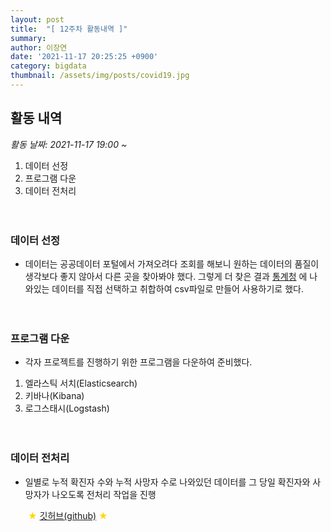```yaml
---
layout: post
title:  "[ 12주차 활동내역 ]"
summary:
author: 이장연
date: '2021-11-17 20:25:25 +0900'
category: bigdata
thumbnail: /assets/img/posts/covid19.jpg
---
```

## **활동 내역**

 _활동 날짜: 2021-11-17 19:00 ~_
 
1. 데이터 선정
2. 프로그램 다운
3. 데이터 전처리

　

### **데이터 선정**

 - 데이터는 공공데이터 포털에서 가져오려다 조회를 해보니 원하는 데이터의 품질이 생각보다 좋지 않아서 다른 곳을 찾아봐야 했다. 
 그렇게 더 찾은 결과 [통계청](https://kosis.kr/statHtml/statHtml.do?mode=noLogo&orgId=101&tblId=DT_COVID19_004) 에 나와있는
 데이터를 직접 선택하고 취합하여 csv파일로 만들어 사용하기로 했다.

　

### **프로그램 다운**

* 각자 프로젝트를 진행하기 위한 프로그램을 다운하여 준비했다.

1. 엘라스틱 서치(Elasticsearch)
2. 키바나(Kibana)
3. 로그스태시(Logstash)

　

### **데이터 전처리**

- 일별로 누적 확진자 수와 누적 사망자 수로 나와있던 데이터를 그 당일 확진자와 사망자가 나오도록 전처리 작업을 진행

　　<span style="color:GOLD">★ [깃허브(github)](https://github.com/Suyoung-Jeon/finaltest) ★</span>